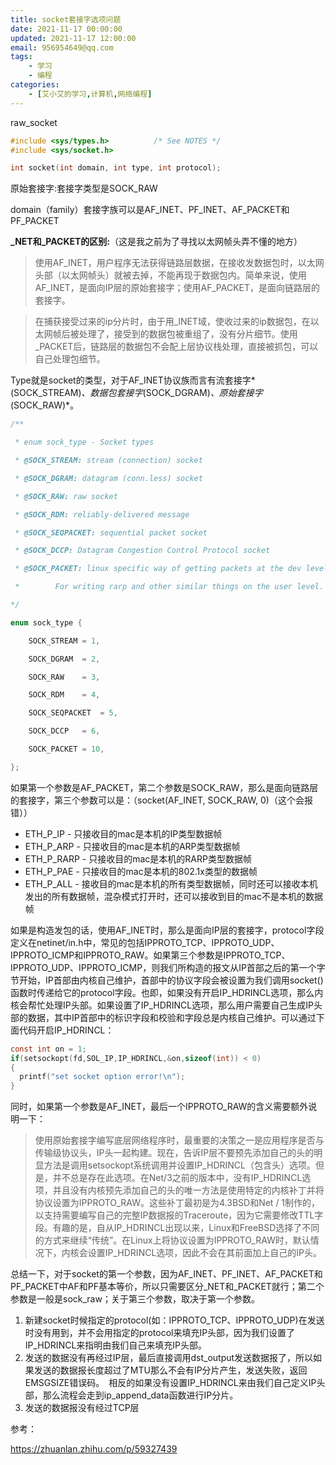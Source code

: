 ```yaml
---
title: socket套接字选项问题
date: 2021-11-17 00:00:00
updated: 2021-11-17 12:00:00
email: 956954649@qq.com
tags:
    - 学习
    - 编程
categories:
    - [艾小艾的学习,计算机,网络编程]
---
```


raw_socket

```c
#include <sys/types.h>          /* See NOTES */
#include <sys/socket.h>

int socket(int domain, int type, int protocol);
```

原始套接字:套接字类型是SOCK_RAW

domain（family）套接字族可以是AF_INET、PF_INET、AF_PACKET和PF_PACKET

**_NET和_PACKET的区别:**（这是我之前为了寻找以太网帧头弄不懂的地方）

> 使用AF_INET，用户程序无法获得链路层数据，在接收发数据包时，以太网头部（以太网帧头）就被去掉，不能再现于数据包内。简单来说，使用AF_INET，是面向IP层的原始套接字；使用AF_PACKET，是面向链路层的套接字。

> 在捕获接受过来的ip分片时，由于用_INET域，使收过来的ip数据包，在以太网帧后被处理了，接受到的数据包被重组了，没有分片细节。使用_PACKET后，链路层的数据包不会配上层协议栈处理，直接被抓包，可以自己处理包细节。

Type就是socket的类型，对于AF_INET协议族而言有流套接字*(SOCK_STREAM)*、数据包套接字*(SOCK_DGRAM)*、原始套接字*(SOCK_RAW)*。

```c
/**

 * enum sock_type - Socket types

 * @SOCK_STREAM: stream (connection) socket

 * @SOCK_DGRAM: datagram (conn.less) socket

 * @SOCK_RAW: raw socket

 * @SOCK_RDM: reliably-delivered message

 * @SOCK_SEQPACKET: sequential packet socket

 * @SOCK_DCCP: Datagram Congestion Control Protocol socket

 * @SOCK_PACKET: linux specific way of getting packets at the dev level.

 *        For writing rarp and other similar things on the user level.

*/

enum sock_type {

    SOCK_STREAM = 1,

    SOCK_DGRAM  = 2,

    SOCK_RAW    = 3,

    SOCK_RDM    = 4,

    SOCK_SEQPACKET  = 5,

    SOCK_DCCP   = 6,

    SOCK_PACKET = 10,

};
```

如果第一个参数是AF_PACKET，第二个参数是SOCK_RAW，那么是面向链路层的套接字，第三个参数可以是：（socket(AF_INET, SOCK_RAW, 0)（这个会报错））

- ETH_P_IP - 只接收目的mac是本机的IP类型数据帧
- ETH_P_ARP - 只接收目的mac是本机的ARP类型数据帧
- ETH_P_RARP - 只接收目的mac是本机的RARP类型数据帧
- ETH_P_PAE - 只接收目的mac是本机的802.1x类型的数据帧
- ETH_P_ALL - 接收目的mac是本机的所有类型数据帧，同时还可以接收本机发出的所有数据帧，混杂模式打开时，还可以接收到目的mac不是本机的数据帧

如果是构造发包的话，使用AF_INET时，那么是面向IP层的套接字，protocol字段定义在netinet/in.h中，常见的包括IPPROTO_TCP、IPPROTO_UDP、IPPROTO_ICMP和IPPROTO_RAW。如果第三个参数是IPPROTO_TCP、IPPROTO_UDP、IPPROTO_ICMP，则我们所构造的报文从IP首部之后的第一个字节开始，IP首部由内核自己维护，首部中的协议字段会被设置为我们调用socket()函数时传递给它的protocol字段。也即，如果没有开启IP_HDRINCL选项，那么内核会帮忙处理IP头部。如果设置了IP_HDRINCL选项，那么用户需要自己生成IP头部的数据，其中IP首部中的标识字段和校验和字段总是内核自己维护。可以通过下面代码开启IP_HDRINCL：

```c
const int on = 1;
if(setsockopt(fd,SOL_IP,IP_HDRINCL,&on,sizeof(int)) < 0)
{
  printf("set socket option error!\n");
}
```

同时，如果第一个参数是AF_INET，最后一个IPPROTO_RAW的含义需要额外说明一下：

> 使用原始套接字编写底层网络程序时，最重要的决策之一是应用程序是否与传输级协议头，IP头一起构建。现在，告诉IP层不要预先添加自己的头的明显方法是调用setsockopt系统调用并设置IP_HDRINCL（包含头）选项。但是，并不总是存在此选项。在Net/3之前的版本中，没有IP_HDRINCL选项，并且没有内核预先添加自己的头的唯一方法是使用特定的内核补丁并将协议设置为IPPROTO_RAW。这些补丁最初是为4.3BSD和Net / 1制作的，以支持需要编写自己的完整IP数据报的Traceroute，因为它需要修改TTL字段。有趣的是，自从IP_HDRINCL出现以来，Linux和FreeBSD选择了不同的方式来继续“传统”。在Linux上将协议设置为IPPROTO_RAW时，默认情况下，内核会设置IP_HDRINCL选项，因此不会在其前面加上自己的IP头。

总结一下，对于socket的第一个参数，因为AF_INET、PF_INET、AF_PACKET和PF_PACKET中AF和PF基本等价，所以只需要区分_NET和_PACKET就行；第二个参数是一般是sock_raw；关于第三个参数，取决于第一个参数。

1. 新建socket时候指定的protocol(如：IPPROTO_TCP、IPPROTO_UDP)在发送时没有用到，并不会用指定的protocol来填充IP头部，因为我们设置了IP_HDRINCL来指明由我们自己来填充IP头部。
2. 发送的数据没有再经过IP层，最后直接调用dst_output发送数据报了，所以如果发送的数据报长度超过了MTU那么不会有IP分片产生，发送失败，返回EMSGSIZE错误码。 相反的如果没有设置IP_HDRINCL来由我们自己定义IP头部，那么流程会走到ip_append_data函数进行IP分片。
3. 发送的数据报没有经过TCP层

参考：

https://zhuanlan.zhihu.com/p/59327439
